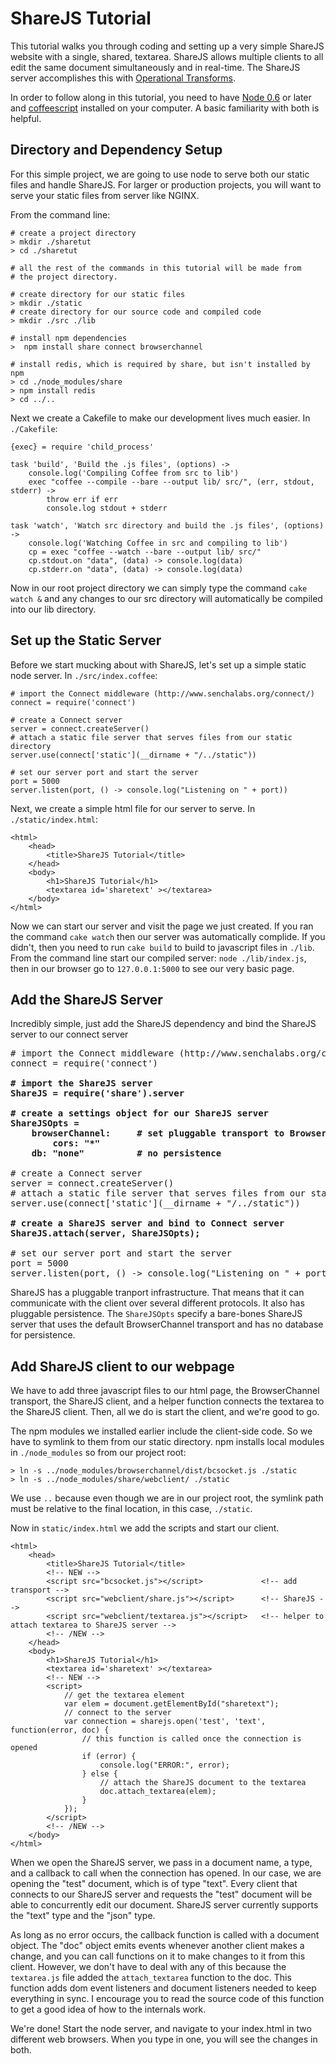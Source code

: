 ShareJS Tutorial
================

This tutorial walks you through coding and setting up a very simple ShareJS
website with a single, shared, textarea. ShareJS allows multiple clients to
all edit the same document simultaneously and in real-time. The ShareJS 
server accomplishes this with 
[Operational Transforms](http://en.wikipedia.org/wiki/Operational_transformation).


In order to follow along in this tutorial, you need to have 
[Node 0.6](http://nodejs.org/) or later and
[coffeescript](http://coffeescript.org/)  installed on your computer. A basic
familiarity with both is helpful.


Directory and Dependency Setup
------------------------------

For this simple project, we are going to use node to serve both our static
files and handle ShareJS. For larger or production projects, you will want to
serve your static files from server like NGINX. 

From the command line:

	# create a project directory 
	> mkdir ./sharetut
	> cd ./sharetut

	# all the rest of the commands in this tutorial will be made from 
	# the project directory.

	# create directory for our static files
	> mkdir ./static
	# create directory for our source code and compiled code
	> mkdir ./src ./lib

	# install npm dependencies
	>  npm install share connect browserchannel

	# install redis, which is required by share, but isn't installed by npm
	> cd ./node_modules/share
	> npm install redis
	> cd ../..

Next we create a Cakefile to make our development lives much easier. In
`./Cakefile`:

	{exec} = require 'child_process'

	task 'build', 'Build the .js files', (options) ->
		console.log('Compiling Coffee from src to lib')
		exec "coffee --compile --bare --output lib/ src/", (err, stdout, stderr) ->
			throw err if err
			console.log stdout + stderr

	task 'watch', 'Watch src directory and build the .js files', (options) ->
		console.log('Watching Coffee in src and compiling to lib')
		cp = exec "coffee --watch --bare --output lib/ src/"
		cp.stdout.on "data", (data) -> console.log(data)
		cp.stderr.on "data", (data) -> console.log(data)

Now in our root project directory we can simply type the command 
`cake watch &` and any changes to our src directory will automatically be
compiled into our lib directory.

Set up the Static Server
------------------------

Before we start mucking about with ShareJS, let's set up a simple static node
server. In `./src/index.coffee`:

	# import the Connect middleware (http://www.senchalabs.org/connect/)
	connect = require('connect')

	# create a Connect server
	server = connect.createServer()
	# attach a static file server that serves files from our static directory
	server.use(connect['static'](__dirname + "/../static"))

	# set our server port and start the server
	port = 5000
	server.listen(port, () -> console.log("Listening on " + port))

Next, we create a simple html file for our server to serve. In 
`./static/index.html`:

	<html>
		<head>
			<title>ShareJS Tutorial</title>
		</head>
		<body>
			<h1>ShareJS Tutorial</h1>
			<textarea id='sharetext' ></textarea>
		</body>
	</html>

Now we can start our server and visit the page we just created. If you ran the
command `cake watch` then our server was automatically complide. If you didn't,
then you need to run `cake build` to build to javascript files in `./lib`. From
the command line start our compiled server: `node ./lib/index.js`, then in our
browser go to `127.0.0.1:5000` to see our very basic page.

Add the ShareJS Server
----------------------
Incredibly simple, just add the ShareJS dependency and bind the ShareJS server to
our connect server

<pre>
# import the Connect middleware (http://www.senchalabs.org/connect/)
connect = require('connect')

<b># import the ShareJS server
ShareJS = require('share').server	

# create a settings object for our ShareJS server
ShareJSOpts =
	browserChannel:		# set pluggable transport to BrowserChannel
		cors: "*"
	db: "none"			# no persistence</b>

# create a Connect server
server = connect.createServer()
# attach a static file server that serves files from our static directory
server.use(connect['static'](__dirname + "/../static"))

<b># create a ShareJS server and bind to Connect server
ShareJS.attach(server, ShareJSOpts);</b>

# set our server port and start the server
port = 5000
server.listen(port, () -> console.log("Listening on " + port))
</pre>

ShareJS has a pluggable tranport infrastructure. That means that it can communicate
with the client over several different protocols. It also has pluggable persistence.
The `ShareJSOpts` specify a bare-bones ShareJS server that uses the default
BrowserChannel transport and has no database for persistence.



Add ShareJS client to our webpage
---------------------------------
We have to add three javascript files to our html page, the BrowserChannel transport,
the ShareJS client, and a helper function connects the textarea to the ShareJS client.
Then, all we do is start the client, and we're good to go.

The npm modules we installed earlier include the client-side code. So we have to symlink
to them from our static directory. npm installs local modules in `./node_modules` so from
our project root:

	> ln -s ../node_modules/browserchannel/dist/bcsocket.js ./static
	> ln -s ../node_modules/share/webclient/ ./static

We use `..` because even though we are in our project root, the symlink path must be relative
to the final location, in this case, `./static`.

Now in `static/index.html` we add the scripts and start our client.

	<html>
		<head>
			<title>ShareJS Tutorial</title>
			<!-- NEW -->
			<script src="bcsocket.js"></script>				<!-- add transport -->
			<script src="webclient/share.js"></script>		<!-- ShareJS -->
			<script src="webclient/textarea.js"></script>	<!-- helper to attach textarea to ShareJS server -->
			<!-- /NEW -->
		</head>
		<body>
			<h1>ShareJS Tutorial</h1>
			<textarea id='sharetext' ></textarea>
			<!-- NEW -->
			<script>
				// get the textarea element 
				var elem = document.getElementById("sharetext");
				// connect to the server
				var connection = sharejs.open('test', 'text', function(error, doc) {
					// this function is called once the connection is opened
					if (error) {
						console.log("ERROR:", error);
					} else {
						// attach the ShareJS document to the textarea
						doc.attach_textarea(elem);
					}
				});
			</script>
			<!-- /NEW -->
		</body>
	</html>

When we open the ShareJS server, we pass in a document name, a type, and a callback to call
when the connection has opened. In our case, we are opening the "test" document, which is of
type "text". Every client that connects to our ShareJS server and requests the "test" 
document will be able to concurrently edit our document. ShareJS server currently supports
the "text" type and the "json" type. 

As long as no error occurs, the callback function is called with a document object. The "doc"
object emits events whenever another client makes a change, and you can call functions on it
to make changes to it from this client. However, we don't have to deal with any of this
because the `textarea.js` file added the `attach_textarea` function to the doc. This function
adds dom event listeners and document listeners needed to keep everything in sync. I encourage
you to read the source code of this function to get a good idea of how to the internals work.

We're done! Start the node server, and navigate to your index.html in two different web browsers.
When you type in one, you will see the changes in both. 